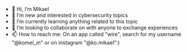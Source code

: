 - 👋 Hi, I’m Mikael
- 👀 I’m new and interested in cybersecurity topics
- 🌱 I’m currently learning anything related to this topic
- 💞️ I’m looking to collaborate on with anyone to exchange experiences
- 📫 How to reach me: On an app called "wire", search for my username "@komel_m" or on instagram "@ko.mikael":)

<!---
K-Mikael/K-Mikael is a ✨ special ✨ repository because its `README.md` (this file) appears on your GitHub profile.
You can click the Preview link to take a look at your changes.
--->
